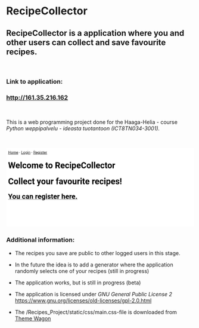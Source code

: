 # RecipeCollector

## RecipeCollector is a application where you and other users can collect and save favourite recipes.

&nbsp;

### Link to application:
### http://161.35.216.162 

&nbsp;

This is a web programming project done for the Haaga-Helia - course <em>Python weppipalvelu - ideasta tuotantoon (ICT8TN034-3001).</em>

&nbsp;

![Screenshot](https://github.com/a1800300/Python-Weppipalvelu/blob/develop/Recipes_miniproject/Recipes_Project/Welcome%20to%20RecipeCollector.png)

### Additional information:

- The recipes you save are public to other logged users in this    stage.




- In the future the idea is to add a generator where the application randomly selects one of your recipes (still in progress)

- The application works, but is still in progress (beta)

- The application is licensed under <em>GNU General Public License 2</em> https://www.gnu.org/licenses/old-licenses/gpl-2.0.html

- The /Recipes_Project/static/css/main.css-file is downloaded from [Theme Wagon](https://themewagon.com/themes/free-bootstrap-4-html5-cooking-website-template-tasty-recipes/?fbclid=IwAR2HBlTVm4dtI11RQ_eJlrjByTsslLkbC9Lrt7jr5wWyJ6SfJxj95g6-_ZY) 